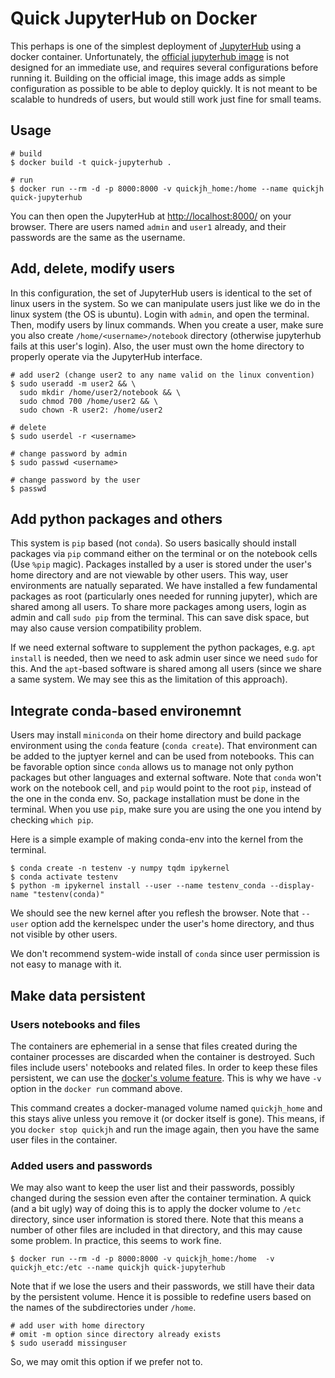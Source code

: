 Quick JupyterHub on Docker
==========================

This perhaps is one of the simplest deployment of [JupyterHub](https://jupyterhub.readthedocs.io/en/stable/) using a docker container.
Unfortunately, the [official jupyterhub image](https://github.com/jupyterhub/jupyterhub/) is not designed for an immediate use, and requires several configurations before running it.
Building on the official image, this image adds as simple configuration as possible to be able to deploy quickly.
It is not meant to be scalable to hundreds of users, but would still work just fine for small teams.



## Usage

```shell
# build
$ docker build -t quick-jupyterhub .

# run
$ docker run --rm -d -p 8000:8000 -v quickjh_home:/home --name quickjh quick-jupyterhub
```

You can then open the JupyterHub at [http://localhost:8000/](http://localhost:8000/) on your browser.
There are users named `admin` and `user1` already, and their passwords are the same as the username.

## Add, delete, modify users

In this configuration, the set of JupyterHub users is identical to the set of linux users in the system.
So we can manipulate users just like we do in the linux system (the OS is ubuntu).
Login with `admin`, and open the terminal. Then, modify users by linux commands.
When you create a user, make sure you also create `/home/<username>/notebook` directory (otherwise jupyterhub fails at this user's login).
Also, the user must own the home directory to properly operate via the JupyterHub interface.

```shell
# add user2 (change user2 to any name valid on the linux convention)
$ sudo useradd -m user2 && \
  sudo mkdir /home/user2/notebook && \
  sudo chmod 700 /home/user2 && \
  sudo chown -R user2: /home/user2

# delete
$ sudo userdel -r <username>

# change password by admin
$ sudo passwd <username>

# change password by the user
$ passwd
```

## Add python packages and others

This system is `pip` based (not `conda`).
So users basically should install packages via `pip` command either on the terminal or on the notebook cells (Use `%pip` magic).
Packages installed by a user is stored under the user's home directory and are not viewable by other users.
This way, user environments are natually separated.
We have installed a few fundamental packages as root (particularly ones needed for running jupyter), which are shared among all users.
To share more packages among users, login as admin and call `sudo pip` from the terminal.
This can save disk space, but may also cause version compatibility problem.

If we need external software to supplement the python packages, e.g. `apt install` is needed, then we need to ask admin user since we need `sudo` for this.
And the `apt`-based software is shared among all users (since we share a same system. We may see this as the limitation of this approach).

## Integrate conda-based environemnt

Users may install `miniconda` on their home directory and build package environment using the `conda` feature (`conda create`).
That environment can be added to the juptyer kernel and can be used from notebooks.
This can be favorable option since `conda` allows us to manage not only python packages but other languages and external software.
Note that `conda` won't work on the notebook cell, and `pip` would point to the root `pip`, instead of the one in the conda env.
So, package installation must be done in the terminal.
When you use `pip`, make sure you are using the one you intend by checking `which pip`.

Here is a simple example of making conda-env into the kernel from the terminal.

```shell
$ conda create -n testenv -y numpy tqdm ipykernel
$ conda activate testenv
$ python -m ipykernel install --user --name testenv_conda --display-name "testenv(conda)"
```
We should see the new kernel after you reflesh the browser.
Note that `--user` option add the kernelspec under the user's home directory, and thus not visible by other users.


We don't recommend system-wide install of `conda` since user permission is not easy to manage with it.


## Make data persistent

### Users notebooks and files

The containers are ephemerial in a sense that files created during the container processes are discarded when the container is destroyed.
Such files include users' notebooks and related files.
In order to keep these files persistent, we can use the [docker's volume feature](https://docs.docker.com/storage/volumes/).
This is why we have `-v` option in the `docker run` command above.

This command creates a docker-managed volume named `quickjh_home` and this stays alive unless you remove it (or docker itself is gone).
This means, if you `docker stop quickjh` and run the image again, then you have the same user files in the container.

### Added users and passwords

We may also want to keep the user list and their passwords, possibly changed during the session even after the container termination.
A quick (and a bit ugly) way of doing this is to apply the docker volume to `/etc` directory, since user information is stored there.
Note that this means a number of other files are included in that directory, and this may cause some problem.
In practice, this seems to work fine.

```shell
$ docker run --rm -d -p 8000:8000 -v quickjh_home:/home  -v quickjh_etc:/etc --name quickjh quick-jupyterhub
```

Note that if we lose the users and their passwords, we still have their data by the persistent volume.
Hence it is possible to redefine users based on the names of the subdirectories under `/home`.

```shell
# add user with home directory
# omit -m option since directory already exists
$ sudo useradd missinguser
```
So, we may omit this option if we prefer not to.
